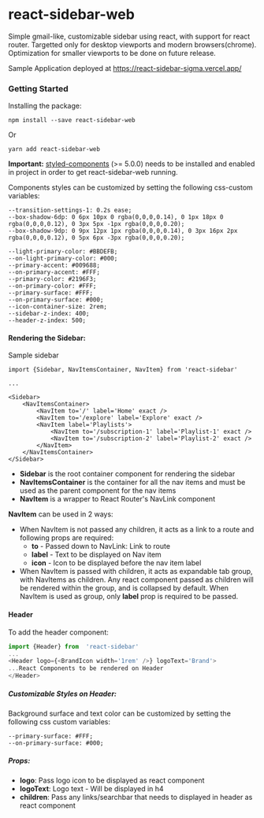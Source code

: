 # react-sidebar-web

 

Simple gmail-like, customizable sidebar using react, with support for react router.
Targetted only for desktop viewports and modern browsers(chrome). Optimization for smaller viewports to be done on future release.

Sample Application deployed at https://react-sidebar-sigma.vercel.app/

### Getting Started
Installing the package:
~~~
npm install --save react-sidebar-web
~~~
Or
~~~
yarn add react-sidebar-web
~~~
**Important:** [styled-components](https://styled-components.com/) (>= 5.0.0) needs to be installed and enabled in project in order to get react-sidebar-web running.


Components styles can be customized by setting the following css-custom variables:
~~~
--transition-settings-1: 0.2s ease;
--box-shadow-6dp: 0 6px 10px 0 rgba(0,0,0,0.14), 0 1px 18px 0 rgba(0,0,0,0.12), 0 3px 5px -1px rgba(0,0,0,0.20);
--box-shadow-9dp: 0 9px 12px 1px rgba(0,0,0,0.14), 0 3px 16px 2px rgba(0,0,0,0.12), 0 5px 6px -3px rgba(0,0,0,0.20);

--light-primary-color: #BBDEFB;
--on-light-primary-color: #000;
--primary-accent: #009688;
--on-primary-accent: #FFF;
--primary-color: #2196F3;
--on-primary-color: #FFF;
--primary-surface: #FFF;
--on-primary-surface: #000;
--icon-container-size: 2rem;
--sidebar-z-index: 400;
--header-z-index: 500;
~~~

#### Rendering the Sidebar:

Sample sidebar
~~~
import {Sidebar, NavItemsContainer, NavItem} from 'react-sidebar'

...

<Sidebar>
    <NavItemsContainer>
        <NavItem to='/' label='Home' exact />
        <NavItem to='/explore' label='Explore' exact />
        <NavItem label='Playlists'>
            <NavItem to='/subscription-1' label='Playlist-1' exact />
            <NavItem to='/subscription-2' label='Playlist-2' exact />
        </NavItem>
    </NavItemsContainer>
</Sidebar>
~~~

- **Sidebar** is the root container component for rendering the sidebar
- **NavItemsContainer** is the container for all the nav items and must be used as the parent component for the nav items
- **NavItem** is a wrapper to React Router's NavLink component

**NavItem** can be used in 2 ways:

- When NavItem is not passed any children, it acts as a link to a route and following props are required:
	- **to** - Passed down to NavLink: Link to route
	- **label** - Text to be displayed on Nav item
	- **icon** - Icon to be displayed before the nav item label
- When NavItem is passed with children, it acts as expandable tab group, with NavItems as children. Any react component passed as children will be rendered within the group, and is collapsed by default. When NavItem is used as group, only **label** prop is required to be passed.

#### Header
To add the header component:
```js
import {Header} from  'react-sidebar'
...
<Header logo={<BrandIcon width='1rem' />} logoText='Brand'>
...React Components to be rendered on Header
</Header>
```
##### Customizable Styles on Header: 
Background surface and text color can be customized by setting the following css custom variables:
~~~
--primary-surface: #FFF;
--on-primary-surface: #000;
~~~  
##### Props:
- **logo**: Pass logo icon to be displayed as react component
- **logoText**: Logo text - Will be displayed in h4
- **children**: Pass any links/searchbar that needs to displayed in header as react component

